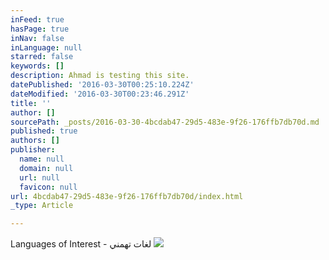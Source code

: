 ```yaml
---
inFeed: true
hasPage: true
inNav: false
inLanguage: null
starred: false
keywords: []
description: Ahmad is testing this site.
datePublished: '2016-03-30T00:25:10.224Z'
dateModified: '2016-03-30T00:23:46.291Z'
title: ''
author: []
sourcePath: _posts/2016-03-30-4bcdab47-29d5-483e-9f26-176ffb7db70d.md
published: true
authors: []
publisher:
  name: null
  domain: null
  url: null
  favicon: null
url: 4bcdab47-29d5-483e-9f26-176ffb7db70d/index.html
_type: Article

---
```

Languages of Interest -  لغات تهمني
![](https://the-grid-user-content.s3-us-west-2.amazonaws.com/66f2d75a-3fb3-440f-91cf-4eb22463e714.jpg)